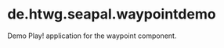 de.htwg.seapal.waypointdemo
===========================

Demo Play! application for the waypoint component.
